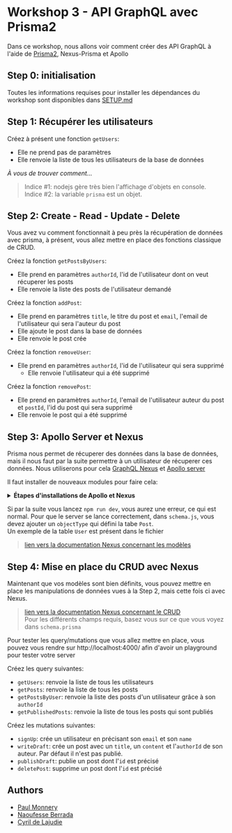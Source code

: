 # Workshop 3 - API GraphQL avec Prisma2

Dans ce workshop, nous allons voir comment créer des API GraphQL à l'aide de [Prisma2](https://www.prisma.io/), Nexus-Prisma et Apollo

## Step 0: initialisation

Toutes les informations requises pour installer les dépendances du workshop sont disponibles dans [SETUP.md](./SETUP.md)

## Step 1: Récupérer les utilisateurs

Créez à présent une fonction `getUsers`:
- Elle ne prend pas de paramètres
- Elle renvoie la liste de tous les utilisateurs de la base de données

*À vous de trouver comment...*  
> Indice #1: nodejs gère très bien l'affichage d'objets en console.  
> Indice #2: la variable `prisma` est un objet.  

## Step 2: Create - Read - Update - Delete

Vous avez vu comment fonctionnait à peu près la récupération de données avec prisma, à présent, vous allez mettre en place des fonctions classique de CRUD.

Créez la fonction `getPostsByUsers`:
- Elle prend en paramètres `authorId`, l'id de l'utilisateur dont on veut  récuperer les posts
- Elle renvoie la liste des posts de l'utilisateur demandé

Créez la fonction `addPost`:
- Elle prend en paramètres `title`, le titre du post et `email`, l'email de l'utilisateur qui sera l'auteur du post
- Elle ajoute le post dans la base de données
- Elle renvoie le post crée

Créez la fonction `removeUser`:
- Elle prend en paramètres `authorId`, l'id de l'utilisateur qui sera supprimé
  - Elle renvoie l'utilisateur qui a été supprimé

Créez la fonction `removePost`:
- Elle prend en paramètres `authorId`, l'email de l'utilisateur auteur du post et `postId`, l'id du post qui sera supprimé
- Elle renvoie le post qui a été supprimé

## Step 3: Apollo Server et Nexus

Prisma nous permet de récuperer des données dans la base de données, mais il nous faut par la suite permettre à un utilisateur de récuperer ces données. Nous utiliserons pour cela [GraphQL Nexus](https://nexus.js.org/) et [Apollo server](https://www.apollographql.com/docs/apollo-server/)


Il faut installer de nouveaux modules pour faire cela:

<Details><Summary><strong>Étapes d'installations de Apollo et Nexus</strong></Summary>

```sh
npm install graphql nexus-prisma apollo-server @nexus/schema
sudo npm install -g nodemon
```

Ensuite:
- copiez le dossier [src](./src) présent dans le repo dans votre dossier starter
- Changer dans votre `package.json` la ligne `"dev": "node ./script.js"` en `"dev": "nodemon ./src/server.js"` pour changer le fichier exécuté par la commande `npm run dev`

</Details>

Si par la suite vous lancez `npm run dev`, vous aurez une erreur, ce qui est normal. Pour que le server se lance correctement, dans `schema.js`, vous devez ajouter un `objectType` qui défini la tabe `Post`.  
Un exemple de la table `User` est présent dans le fichier

> [lien vers la documentation Nexus concernant les modèles](https://www.nexusjs.org/#/plugins/prisma?id=tmodel)

## Step 4: Mise en place du CRUD avec Nexus

Maintenant que vos modèles sont bien définits, vous pouvez mettre en place les manipulations de données vues à la Step 2, mais cette fois ci avec Nexus.

> [lien vers la documentation Nexus concernant le CRUD](https://www.nexusjs.org/#/plugins/prisma?id=tcrud)  
> Pour les différents champs requis, basez vous sur ce que vous voyez dans `schema.prisma`

Pour tester les query/mutations que vous allez mettre en place, vous pouvez vous rendre sur http://localhost:4000/ afin d'avoir un playground pour tester votre server

Créez les query suivantes:
- `getUsers`: renvoie la liste de tous les utilisateurs
- `getPosts`: renvoie la liste de tous les posts
- `getPostsByUser`: renvoie la liste des posts d'un utilisateur grâce à son `authorId`
- `getPublishedPosts`: renvoie la liste de tous les posts qui sont publiés

Créez les mutations suivantes:
- `signUp`: crée un utilisateur en précisant son `email` et son `name`
- `writeDraft`: crée un post avec un `title`, un `content` et l'`authorId` de son auteur. Par défaut il n'est pas publié.
- `publishDraft`: publie un post dont l'`id` est précisé
- `deletePost`: supprime un post dont l'`id` est précisé


## Authors
- [Paul Monnery](https://github.com/PaulMonnery/)
- [Naoufesse Berrada](https://github.com/nowlow/)
- [Cyril de Lajudie](https://github.com/Axoloot/)
